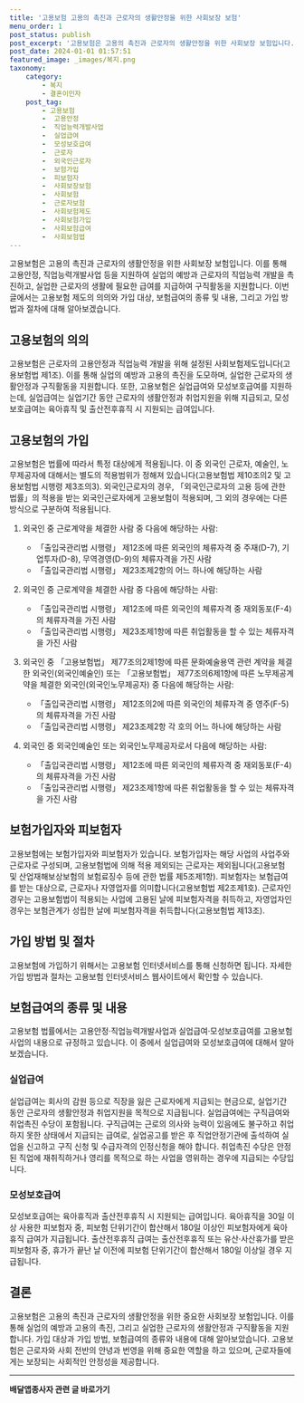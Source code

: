 ```yaml
---
title: '고용보험 고용의 촉진과 근로자의 생활안정을 위한 사회보장 보험'
menu_order: 1
post_status: publish
post_excerpt: '고용보험은 고용의 촉진과 근로자의 생활안정을 위한 사회보장 보험입니다. 이를 통해 고용안정, 직업능력개발사업 등을 지원하여 실업의 예방과 근로자의 직업능력 개발을 촉진하고, 실업한 근로자의 생활에 필요한 급여를 지급하여 구직활동을 지원합니다. 이번 글에서는 고용보험 제도의 의의와 가입 대상, 보험급여의 종류 및 내용, 그리고 가입 방법과 절차에 대해 알아보겠습니다.'
post_date: 2024-01-01 01:57:51
featured_image: _images/복지.png
taxonomy:
    category:
        - 복지
        - 결혼이민자
    post_tag:
        - 고용보험
        -  고용안정
        -  직업능력개발사업
        -  실업급여
        -  모성보호급여
        -  근로자
        -  외국인근로자
        -  보험가입
        -  피보험자
        -  사회보장보험
        -  사회보험
        -  근로자보험
        -  사회보험제도
        -  사회보험가입
        -  사회보험급여
        -  사회보험법
---
```



고용보험은 고용의 촉진과 근로자의 생활안정을 위한 사회보장 보험입니다. 이를 통해 고용안정, 직업능력개발사업 등을 지원하여 실업의 예방과 근로자의 직업능력 개발을 촉진하고, 실업한 근로자의 생활에 필요한 급여를 지급하여 구직활동을 지원합니다. 이번 글에서는 고용보험 제도의 의의와 가입 대상, 보험급여의 종류 및 내용, 그리고 가입 방법과 절차에 대해 알아보겠습니다.

## 고용보험의 의의

고용보험은 근로자의 고용안정과 직업능력 개발을 위해 설정된 사회보험제도입니다(고용보험법 제1조). 이를 통해 실업의 예방과 고용의 촉진을 도모하며, 실업한 근로자의 생활안정과 구직활동을 지원합니다. 또한, 고용보험은 실업급여와 모성보호급여를 지원하는데, 실업급여는 실업기간 동안 근로자의 생활안정과 취업지원을 위해 지급되고, 모성보호급여는 육아휴직 및 출산전후휴직 시 지원되는 급여입니다.

## 고용보험의 가입

고용보험은 법률에 따라서 특정 대상에게 적용됩니다. 이 중 외국인 근로자, 예술인, 노무제공자에 대해서는 별도의 적용범위가 정해져 있습니다(고용보험법 제10조의2 및 고용보험법 시행령 제3조의3). 외국인근로자의 경우, 「외국인근로자의 고용 등에 관한 법률」의 적용을 받는 외국인근로자에게 고용보험이 적용되며, 그 외의 경우에는 다른 방식으로 구분하여 적용됩니다.

1. 외국인 중 근로계약을 체결한 사람 중 다음에 해당하는 사람:
   - 「출입국관리법 시행령」 제12조에 따른 외국인의 체류자격 중 주재(D-7), 기업투자(D-8), 무역경영(D-9)의 체류자격을 가진 사람
   - 「출입국관리법 시행령」 제23조제2항의 어느 하나에 해당하는 사람

2. 외국인 중 근로계약을 체결한 사람 중 다음에 해당하는 사람:
   - 「출입국관리법 시행령」 제12조에 따른 외국인의 체류자격 중 재외동포(F-4)의 체류자격을 가진 사람
   - 「출입국관리법 시행령」 제23조제1항에 따른 취업활동을 할 수 있는 체류자격을 가진 사람

3. 외국인 중 「고용보험법」 제77조의2제1항에 따른 문화예술용역 관련 계약을 체결한 외국인(외국인예술인) 또는 「고용보험법」 제77조의6제1항에 따른 노무제공계약을 체결한 외국인(외국인노무제공자) 중 다음에 해당하는 사람:
   - 「출입국관리법 시행령」 제12조의2에 따른 외국인의 체류자격 중 영주(F-5)의 체류자격을 가진 사람
   - 「출입국관리법 시행령」 제23조제2항 각 호의 어느 하나에 해당하는 사람

4. 외국인 중 외국인예술인 또는 외국인노무제공자로서 다음에 해당하는 사람:
   - 「출입국관리법 시행령」 제12조에 따른 외국인의 체류자격 중 재외동포(F-4)의 체류자격을 가진 사람
   - 「출입국관리법 시행령」 제23조제1항에 따른 취업활동을 할 수 있는 체류자격을 가진 사람

## 보험가입자와 피보험자

고용보험에는 보험가입자와 피보험자가 있습니다. 보험가입자는 해당 사업의 사업주와 근로자로 구성되며, 고용보험법에 의해 적용 제외되는 근로자는 제외됩니다(고용보험 및 산업재해보상보험의 보험료징수 등에 관한 법률 제5조제1항). 피보험자는 보험급여를 받는 대상으로, 근로자나 자영업자를 의미합니다(고용보험법 제2조제1호). 근로자인 경우는 고용보험법이 적용되는 사업에 고용된 날에 피보험자격을 취득하고, 자영업자인 경우는 보험관계가 성립한 날에 피보험자격을 취득합니다(고용보험법 제13조).

## 가입 방법 및 절차

고용보험에 가입하기 위해서는 고용보험 인터넷서비스를 통해 신청하면 됩니다. 자세한 가입 방법과 절차는 고용보험 인터넷서비스 웹사이트에서 확인할 수 있습니다.

## 보험급여의 종류 및 내용

고용보험 법률에서는 고용안정·직업능력개발사업과 실업급여·모성보호급여를 고용보험사업의 내용으로 규정하고 있습니다. 이 중에서 실업급여와 모성보호급여에 대해서 알아보겠습니다.

### 실업급여

실업급여는 회사의 감원 등으로 직장을 잃은 근로자에게 지급되는 현금으로, 실업기간 동안 근로자의 생활안정과 취업지원을 목적으로 지급됩니다. 실업급여에는 구직급여와 취업촉진 수당이 포함됩니다. 구직급여는 근로의 의사와 능력이 있음에도 불구하고 취업하지 못한 상태에서 지급되는 급여로, 실업공고를 받은 후 직업안정기관에 출석하여 실업을 신고하고 구직 신청 및 수급자격의 인정신청을 해야 합니다. 취업촉진 수당은 안정된 직업에 재취직하거나 영리를 목적으로 하는 사업을 영위하는 경우에 지급되는 수당입니다.

### 모성보호급여

모성보호급여는 육아휴직과 출산전후휴직 시 지원되는 급여입니다. 육아휴직을 30일 이상 사용한 피보험자 중, 피보험 단위기간이 합산해서 180일 이상인 피보험자에게 육아휴직 급여가 지급됩니다. 출산전후휴직 급여는 출산전후휴직 또는 유산·사산휴가를 받은 피보험자 중, 휴가가 끝난 날 이전에 피보험 단위기간이 합산해서 180일 이상일 경우 지급됩니다.

## 결론

고용보험은 고용의 촉진과 근로자의 생활안정을 위한 중요한 사회보장 보험입니다. 이를 통해 실업의 예방과 고용의 촉진, 그리고 실업한 근로자의 생활안정과 구직활동을 지원합니다. 가입 대상과 가입 방법, 보험급여의 종류와 내용에 대해 알아보았습니다. 고용보험은 근로자와 사회 전반의 안녕과 번영을 위해 중요한 역할을 하고 있으며, 근로자들에게는 보장되는 사회적인 안정성을 제공합니다.
<!-- wp:separator -->
<hr class="wp-block-separator has-alpha-channel-opacity"/>
<!-- /wp:separator -->

<!-- wp:group {"backgroundColor":"base","layout":{"type":"constrained"}} -->
<div class="wp-block-group has-base-background-color has-background"><!-- wp:paragraph {"align":"center","fontSize":"medium"} -->
<p class="has-text-align-center has-large-font-size"><strong>배달앱종사자 관련 글 바로가기</strong></p>
<!-- /wp:paragraph -->


<!-- wp:latest-posts
{"categories":[{"id":11057,"count":19,"description":"","link":"https://uknowlaw.com/category/%eb%b0%b0%eb%8b%ac%ec%95%b1%ec%a2%85%ec%82%ac%ec%9e%90/","name":"배달앱종사자","slug":"배달앱종사자","taxonomy":"category","parent":0,"meta":[],"_links":{"self":[{"href":"https://uknowlaw.com/wp-json/wp/v2/categories/11057"}],"collection":[{"href":"https://uknowlaw.com/wp-json/wp/v2/categories"}],"about":[{"href":"https://uknowlaw.com/wp-json/wp/v2/taxonomies/category"}],"wp:post_type":[{"href":"https://uknowlaw.com/wp-json/wp/v2/posts?categories=11057"}],"curies":[{"name":"wp","href":"https://api.w.org/{rel}","templated":true}]}}],"postsToShow":100,"excerptLength":28,"postLayout":"grid","columns":2,"featuredImageAlign":"left","featuredImageSizeSlug":"large","fontSize":"small"} /--></div>
<!-- /wp:group -->